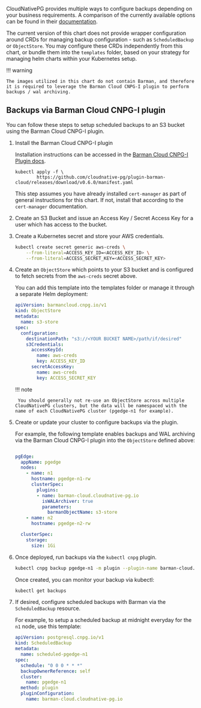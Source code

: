 CloudNativePG provides multiple ways to configure backups depending on your business requirements. A comparison of the currently available options can be found in their [documentation](https://cloudnative-pg.io/documentation/1.27/backup/#comparing-available-backup-options-object-stores-vs-volume-snapshots).

The current version of this chart does not provide wrapper configuration around CRDs for managing backup configuration - such as `ScheduledBackup` or `ObjectStore`.  You may configure these CRDs independently from this chart, or bundle them into the `templates` folder, based on your strategy for managing helm charts within your Kubernetes setup.

!!! warning

    The images utilized in this chart do not contain Barman, and therefore it is required to leverage the Barman Cloud CNPG-I plugin to perform backups / wal archiving.

## Backups via Barman Cloud CNPG-I plugin

You can follow these steps to setup scheduled backups to an S3 bucket using the Barman Cloud CNPG-I plugin.

1. Install the Barman Cloud CNPG-I plugin

    Installation instructions can be accessed in the [Barman Cloud CNPG-I Plugin docs](https://cloudnative-pg.io/plugin-barman-cloud/docs/installation/).

    ```shell
    kubectl apply -f \
            https://github.com/cloudnative-pg/plugin-barman-cloud/releases/download/v0.6.0/manifest.yaml
    ```

    This step assumes you have already installed `cert-manager` as part of general instructions for this chart. If not, install that according to the `cert-manager` documentation.

2. Create an S3 Bucket and issue an Access Key / Secret Access Key for a user which has access to the bucket.

3. Create a Kubernetes secret and store your AWS credentials.

    ```sh
    kubectl create secret generic aws-creds \
        --from-literal=ACCESS_KEY_ID=<ACCESS_KEY_ID> \
        --from-literal=ACCESS_SECRET_KEY=<ACCESS_SECRET_KEY>
    ```

4. Create an `ObjectStore` which points to your S3 bucket and is configured to fetch secrets from the `aws-creds` secret above. 

    You can add this template into the templates folder or manage it through a separate Helm deployment:

    ```yaml
    apiVersion: barmancloud.cnpg.io/v1
    kind: ObjectStore
    metadata:
      name: s3-store
    spec:
      configuration:
        destinationPath: "s3://<YOUR BUCKET NAME>/path/if/desired"
        s3Credentials:
          accessKeyId:
            name: aws-creds
            key: ACCESS_KEY_ID
          secretAccessKey:
            name: aws-creds
            key: ACCESS_SECRET_KEY
    ```

    !!! note

        You should generally not re-use an ObjectStore across multiple CloudNativePG clusters, but the data will be namespaced with the name of each CloudNativePG cluster (pgedge-n1 for example).

5. Create or update your cluster to configure backups via the plugin.

    For example, the following template enables backups and WAL archiving via the Barman Cloud CNPG-I plugin into the `ObjectStore` defined above:

    ```yaml

    pgEdge:
      appName: pgedge
      nodes:
        - name: n1
          hostname: pgedge-n1-rw
          clusterSpec: 
            plugins:
            - name: barman-cloud.cloudnative-pg.io
              isWALArchiver: true
              parameters:
                barmanObjectName: s3-store
        - name: n2
          hostname: pgedge-n2-rw

      clusterSpec:
        storage:
          size: 1Gi
    ```

6. Once deployed, run backups via the `kubectl cnpg` plugin.

    ```sh
    kubectl cnpg backup pgedge-n1 -m plugin --plugin-name barman-cloud.cloudnative-pg.io
    ```

    Once created, you can monitor your backup via kubectl:

    ```sh
    kubectl get backups
    ```

7. If desired, configure scheduled backups with Barman via the `ScheduledBackup` resource.

    For example, to setup a scheduled backup at midnight everyday for the `n1` node, use this template:

    ```yaml
    apiVersion: postgresql.cnpg.io/v1
    kind: ScheduledBackup
    metadata:
      name: scheduled-pgedge-n1
    spec:
      schedule: "0 0 0 * * *"
      backupOwnerReference: self
      cluster:
        name: pgedge-n1
      method: plugin
      pluginConfiguration:
        name: barman-cloud.cloudnative-pg.io
    ```